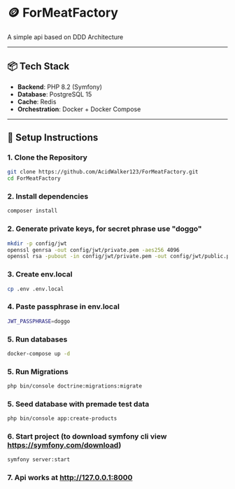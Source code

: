# 🪙 ForMeatFactory

A simple api based on DDD Architecture

---

## 📦 Tech Stack

- **Backend**: PHP 8.2 (Symfony)
- **Database**: PostgreSQL 15
- **Cache**: Redis
- **Orchestration**: Docker + Docker Compose

---

## 🚀 Setup Instructions

### 1. Clone the Repository

```bash
git clone https://github.com/AcidWalker123/ForMeatFactory.git
cd ForMeatFactory
```

### 2. Install dependencies

```bash
composer install
```

### 2. Generate private keys, for secret phrase use "doggo"

```bash
mkdir -p config/jwt
openssl genrsa -out config/jwt/private.pem -aes256 4096
openssl rsa -pubout -in config/jwt/private.pem -out config/jwt/public.pem
```

### 3. Create env.local

```bash
cp .env .env.local
```

### 4. Paste passphrase in env.local

```bash
JWT_PASSPHRASE=doggo
```

### 5. Run databases

```bash
docker-compose up -d
```

### 5. Run Migrations

```bash
php bin/console doctrine:migrations:migrate
```

### 5. Seed database with premade test data

```bash
php bin/console app:create-products
```

### 6. Start project (to download symfony cli view https://symfony.com/download)
```bash
symfony server:start
```

### 7. Api works at http://127.0.0.1:8000 
